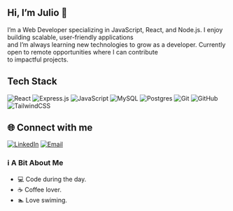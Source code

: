 ## Hi, I’m Julio 👋  
I’m a Web Developer specializing in JavaScript, React, and Node.js. I enjoy building scalable, user-friendly applications </br> and I’m always learning new technologies to grow as a developer. Currently open to remote opportunities where I can contribute</br> to impactful projects.

## Tech Stack
![React](https://img.shields.io/badge/react-%2320232a.svg?style=for-the-badge&logo=react&logoColor=%2361DAFB)
![Express.js](https://img.shields.io/badge/express.js-%23404d59.svg?style=for-the-badge&logo=express&logoColor=%2361DAFB)
![JavaScript](https://img.shields.io/badge/javascript-%23323330.svg?style=for-the-badge&logo=javascript&logoColor=%23F7DF1E)
![MySQL](https://img.shields.io/badge/mysql-4479A1.svg?style=for-the-badge&logo=mysql&logoColor=white)
![Postgres](https://img.shields.io/badge/postgres-%23316192.svg?style=for-the-badge&logo=postgresql&logoColor=white)
![Git](https://img.shields.io/badge/git-%23F05033.svg?style=for-the-badge&logo=git&logoColor=white)
![GitHub](https://img.shields.io/badge/github-%23121011.svg?style=for-the-badge&logo=github&logoColor=white)
![TailwindCSS](https://img.shields.io/badge/tailwindcss-%2338B2AC.svg?style=for-the-badge&logo=tailwind-css&logoColor=white)

## 🌐 Connect with me
[![LinkedIn](https://img.shields.io/badge/LinkedIn-blue?style=for-the-badge&logo=linkedin&logoColor=white)](https://www.linkedin.com/in/juliomartinez230791)
[![Email](https://img.shields.io/badge/Email-D14836?style=for-the-badge&logo=gmail&logoColor=white)](mailto:juliocemartinez.091@gmail.com)



### ℹ️ A Bit About Me
- 💻 Code during the day.
- ☕ Coffee lover.
- 🏊 Love swiming.

<!--
**JCMartinezGarcia/JCMartinezGarcia** is a ✨ _special_ ✨ repository because its `README.md` (this file) appears on your GitHub profile.

Here are some ideas to get you started:

- 🔭 I’m currently working on ...
- 🌱 I’m currently learning ...
- 👯 I’m looking to collaborate on ...
- 🤔 I’m looking for help with ...
- 💬 Ask me about ...
- 📫 How to reach me: ...
- 😄 Pronouns: ...
- ⚡ Fun fact: ...
-->

